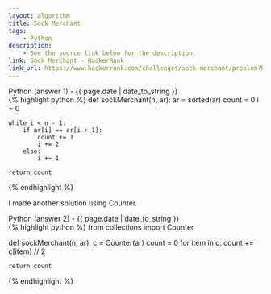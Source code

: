 ```yaml
---
layout: algorithm
title: Sock Merchant
tags: 
    - Python
description: 
    - See the source link below for the description.
link: Sock Merchant - HackerRank
link_url: https://www.hackerrank.com/challenges/sock-merchant/problem?h_l=interview&playlist_slugs%5B%5D=interview-preparation-kit&playlist_slugs%5B%5D=warmup
---
```


<div>Python (answer 1)<span class="write-date"> - {{ page.date | date_to_string }}</span></div>
{% highlight python %}
def sockMerchant(n, ar):
    ar = sorted(ar)
    count = 0
    i = 0
    
    while i < n - 1:
        if ar[i] == ar[i + 1]:
            count += 1
            i += 2
        else:
            i += 1
    
    return count
{% endhighlight %}

I made another solution using Counter.

<div>Python (answer 2)<span class="write-date"> - {{ page.date | date_to_string }}</span></div>
{% highlight python %}
from collections import Counter


def sockMerchant(n, ar):
    c = Counter(ar)
    count = 0
    for item in c:
        count += c[item] // 2
    
    return count
{% endhighlight %}


